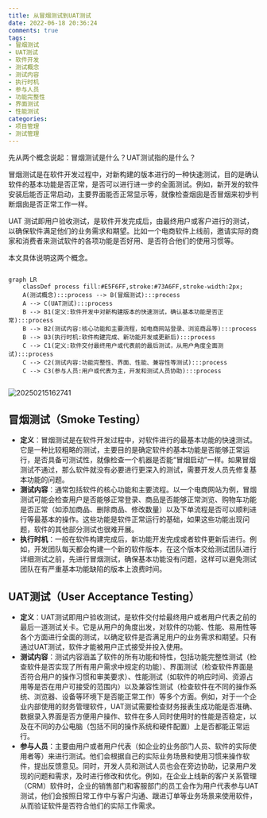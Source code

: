 ```yaml
---
title: 从冒烟测试到UAT测试
date: 2022-06-18 20:36:24
comments: true
tags:
- 冒烟测试
- UAT测试
- 软件开发
- 测试概念
- 测试内容
- 执行时机
- 参与人员
- 功能完整性
- 界面测试
- 性能测试
categories:
- 项目管理
- 测试管理
---
```

  

先从两个概念说起：冒烟测试是什么？UAT测试指的是什么？

冒烟测试是在软件开发过程中，对新构建的版本进行的一种快速测试，目的是确认软件的基本功能是否正常，是否可以进行进一步的全面测试。例如，新开发的软件安装后能否正常启动，主要界面能否正常显示等，就像检查烟囱是否冒烟来初步判断烟囱是否正常工作一样。

UAT 测试即用户验收测试，是软件开发完成后，由最终用户或客户进行的测试，以确保软件满足他们的业务需求和期望。比如一个电商软件上线前，邀请实际的商家和消费者来测试软件的各项功能是否好用、是否符合他们的使用习惯等。

本文具体说明这两个概念。

```mermaid

graph LR
    classDef process fill:#E5F6FF,stroke:#73A6FF,stroke-width:2px;    
    A(测试概念):::process --> B(冒烟测试):::process
    A --> C(UAT测试):::process
    B --> B1(定义:软件开发中对新构建版本的快速测试，确认基本功能是否正常):::process
    B --> B2(测试内容:核心功能和主要流程，如电商网站登录、浏览商品等):::process
    B --> B3(执行时机:软件构建完成、新功能开发或更新后):::process
    C --> C1(定义:软件交付最终用户或代表前的最后测试，从用户角度全面测试):::process
    C --> C2(测试内容:功能完整性、界面、性能、兼容性等测试):::process
    C --> C3(参与人员:用户或代表为主，开发和测试人员协助):::process


```

![20250215162741](https://s2.loli.net/2025/02/15/1nxmPp5SgaGuZRO.png)


## **冒烟测试（Smoke Testing）**
   - **定义**：冒烟测试是在软件开发过程中，对软件进行的最基本功能的快速测试。它是一种比较粗略的测试，主要目的是确定软件的基本功能是否能够正常运行，是否具备可测试性，就像检查一个机器是否能“冒烟启动”一样。如果冒烟测试不通过，那么软件就没有必要进行更深入的测试，需要开发人员先修复基本功能的问题。
   - **测试内容**：通常包括软件的核心功能和主要流程。以一个电商网站为例，冒烟测试可能会检查用户是否能够正常登录、商品是否能够正常浏览、购物车功能是否正常（如添加商品、删除商品、修改数量）以及下单流程是否可以顺利进行等最基本的操作。这些功能是软件正常运行的基础，如果这些功能出现问题，软件的其他部分测试也很难开展。
   - **执行时机**：一般在软件构建完成后，新功能开发完成或者软件更新后进行。例如，开发团队每天都会构建一个新的软件版本，在这个版本交给测试团队进行详细测试之前，先进行冒烟测试，确保基本功能没有问题，这样可以避免测试团队在有严重基本功能缺陷的版本上浪费时间。


## **UAT测试（User Acceptance Testing）**
   - **定义**：UAT测试即用户验收测试，是软件交付给最终用户或者用户代表之前的最后一道测试关卡。它是从用户的角度出发，对软件的功能、性能、易用性等各个方面进行全面的测试，以确定软件是否满足用户的业务需求和期望。只有通过UAT测试，软件才能被用户正式接受并投入使用。
   - **测试内容**：测试内容涵盖了软件的所有功能和特性，包括功能完整性测试（检查软件是否实现了所有用户需求中规定的功能）、界面测试（检查软件界面是否符合用户的操作习惯和审美要求）、性能测试（如软件的响应时间、资源占用等是否在用户可接受的范围内）以及兼容性测试（检查软件在不同的操作系统、浏览器、设备等环境下是否能正常工作）等多个方面。例如，对于一个企业内部使用的财务管理软件，UAT测试需要检查财务报表生成功能是否准确、数据录入界面是否方便用户操作、软件在多人同时使用时的性能是否稳定，以及在不同的办公电脑（包括不同的操作系统和硬件配置）上是否都能正常运行。
   - **参与人员**：主要由用户或者用户代表（如企业的业务部门人员、软件的实际使用者等）来进行测试。他们会根据自己的实际业务场景和使用习惯来操作软件，提出反馈意见。同时，开发人员和测试人员也会在旁边协助，记录用户发现的问题和需求，及时进行修改和优化。例如，在企业上线新的客户关系管理（CRM）软件时，企业的销售部门和客服部门的员工会作为用户代表参与UAT测试，他们会按照日常工作中与客户沟通、跟进订单等业务场景来使用软件，从而验证软件是否符合他们的实际工作需求。